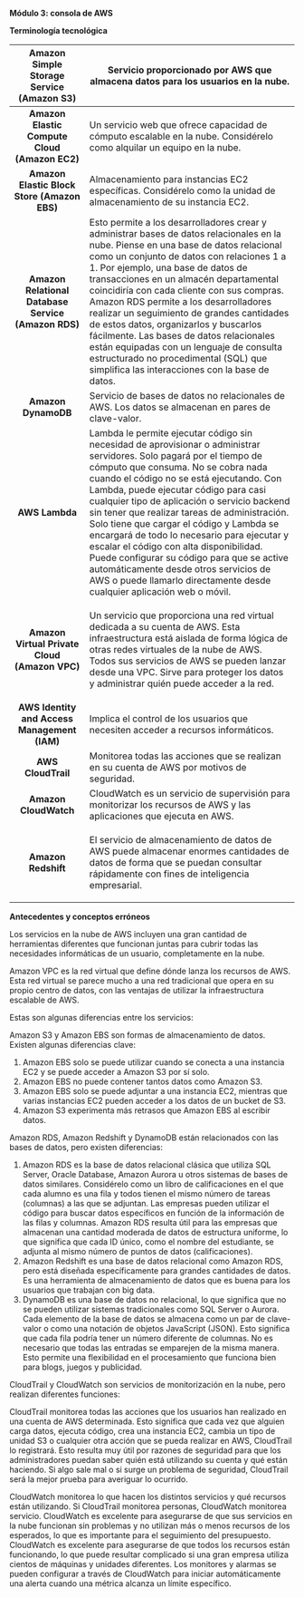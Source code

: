 ﻿**Módulo 3: consola de AWS**

**Terminología tecnológica**

|**Amazon Simple Storage Service (Amazon S3)**|Servicio proporcionado por AWS que almacena datos para los usuarios en la nube.|
| :-: | - |
|**Amazon Elastic Compute Cloud (Amazon EC2)**|Un servicio web que ofrece capacidad de cómputo escalable en la nube. Considérelo como alquilar un equipo en la nube.|
|**Amazon Elastic Block Store (Amazon EBS)**|Almacenamiento para instancias EC2 específicas. Considérelo como la unidad de almacenamiento de su instancia EC2.|
|**Amazon Relational Database Service (Amazon RDS)**|Esto permite a los desarrolladores crear y administrar bases de datos relacionales en la nube. Piense en una base de datos relacional como un conjunto de datos con relaciones 1 a 1. Por ejemplo, una base de datos de transacciones en un almacén departamental coincidiría con cada cliente con sus compras. Amazon RDS permite a los desarrolladores realizar un seguimiento de grandes cantidades de estos datos, organizarlos y buscarlos fácilmente. Las bases de datos relacionales están equipadas con un lenguaje de consulta estructurado no procedimental (SQL) que simplifica las interacciones con la base de datos.|
|**Amazon DynamoDB**|Servicio de bases de datos no relacionales de AWS. Los datos se almacenan en pares de clave-valor.|
|**AWS Lambda**|Lambda le permite ejecutar código sin necesidad de aprovisionar o administrar servidores. Solo pagará por el tiempo de cómputo que consuma. No se cobra nada cuando el código no se está ejecutando. Con Lambda, puede ejecutar código para casi cualquier tipo de aplicación o servicio backend sin tener que realizar tareas de administración. Solo tiene que cargar el código y Lambda se encargará de todo lo necesario para ejecutar y escalar el código con alta disponibilidad. Puede configurar su código para que se active automáticamente desde otros servicios de AWS o puede llamarlo directamente desde cualquier aplicación web o móvil.	|
|**Amazon Virtual Private Cloud (Amazon VPC)**|<p>Un servicio que proporciona una red virtual dedicada a su cuenta de AWS. Esta infraestructura está aislada de forma lógica de otras redes virtuales de la nube de AWS. Todos sus servicios de AWS se pueden lanzar desde una VPC. Sirve para proteger los datos y administrar quién puede acceder a la red.</p><p></p>|
|**AWS Identity and Access Management (IAM)**|Implica el control de los usuarios que necesiten acceder a recursos informáticos.|
|**AWS CloudTrail**|Monitorea todas las acciones que se realizan en su cuenta de AWS por motivos de seguridad.|
|**Amazon CloudWatch**|CloudWatch es un servicio de supervisión para monitorizar los recursos de AWS y las aplicaciones que ejecuta en AWS.|
|**Amazon Redshift**|<p>El servicio de almacenamiento de datos de AWS puede almacenar enormes cantidades de datos de forma que se puedan consultar rápidamente con fines de inteligencia empresarial.</p><p></p>|






**Antecedentes y conceptos erróneos**

Los servicios en la nube de AWS incluyen una gran cantidad de herramientas diferentes que funcionan juntas para cubrir todas las necesidades informáticas de un usuario, completamente en la nube.

Amazon VPC es la red virtual que define dónde lanza los recursos de AWS. Esta red virtual se parece mucho a una red tradicional que opera en su propio centro de datos, con las ventajas de utilizar la infraestructura escalable de AWS.

Estas son algunas diferencias entre los servicios:

Amazon S3 y Amazon EBS son formas de almacenamiento de datos. Existen algunas diferencias clave:

1. Amazon EBS solo se puede utilizar cuando se conecta a una instancia EC2 y se puede acceder a Amazon S3 por sí solo.
1. Amazon EBS no puede contener tantos datos como Amazon S3.
1. Amazon EBS solo se puede adjuntar a una instancia EC2, mientras que varias instancias EC2 pueden acceder a los datos de un bucket de S3.
1. Amazon S3 experimenta más retrasos que Amazon EBS al escribir datos.

Amazon RDS, Amazon Redshift y DynamoDB están relacionados con las bases de datos, pero existen diferencias:

1. Amazon RDS es la base de datos relacional clásica que utiliza SQL Server, Oracle Database, Amazon Aurora u otros sistemas de bases de datos similares. Considérelo como un libro de calificaciones en el que cada alumno es una fila y todos tienen el mismo número de tareas (columnas) a las que se adjuntan. Las empresas pueden utilizar el código para buscar datos específicos en función de la información de las filas y columnas. Amazon RDS resulta útil para las empresas que almacenan una cantidad moderada de datos de estructura uniforme, lo que significa que cada ID único, como el nombre del estudiante, se adjunta al mismo número de puntos de datos (calificaciones).
1. Amazon Redshift es una base de datos relacional como Amazon RDS, pero está diseñada específicamente para grandes cantidades de datos. Es una herramienta de almacenamiento de datos que es buena para los usuarios que trabajan con big data.
1. DynamoDB es una base de datos no relacional, lo que significa que no se pueden utilizar sistemas tradicionales como SQL Server o Aurora. Cada elemento de la base de datos se almacena como un par de clave-valor o como una notación de objetos JavaScript (JSON). Esto significa que cada fila podría tener un número diferente de columnas. No es necesario que todas las entradas se emparejen de la misma manera. Esto permite una flexibilidad en el procesamiento que funciona bien para blogs, juegos y publicidad.

CloudTrail y CloudWatch son servicios de monitorización en la nube, pero realizan diferentes funciones:

CloudTrail monitorea todas las acciones que los usuarios han realizado en una cuenta de AWS determinada. Esto significa que cada vez que alguien carga datos, ejecuta código, crea una instancia EC2, cambia un tipo de unidad S3 o cualquier otra acción que se pueda realizar en AWS, CloudTrail lo registrará. Esto resulta muy útil por razones de seguridad para que los administradores puedan saber quién está utilizando su cuenta y qué están haciendo. Si algo sale mal o si surge un problema de seguridad, CloudTrail será la mejor prueba para averiguar lo ocurrido.

CloudWatch monitorea lo que hacen los distintos servicios y qué recursos están utilizando. Si CloudTrail monitorea personas, CloudWatch monitorea servicio. CloudWatch es excelente para asegurarse de que sus servicios en la nube funcionan sin problemas y no utilizan más o menos recursos de los esperados, lo que es importante para el seguimiento del presupuesto. CloudWatch es excelente para asegurarse de que todos los recursos están funcionando, lo que puede resultar complicado si una gran empresa utiliza cientos de máquinas y unidades diferentes. Los monitores y alarmas se pueden configurar a través de CloudWatch para iniciar automáticamente una alerta cuando una métrica alcanza un límite específico.

